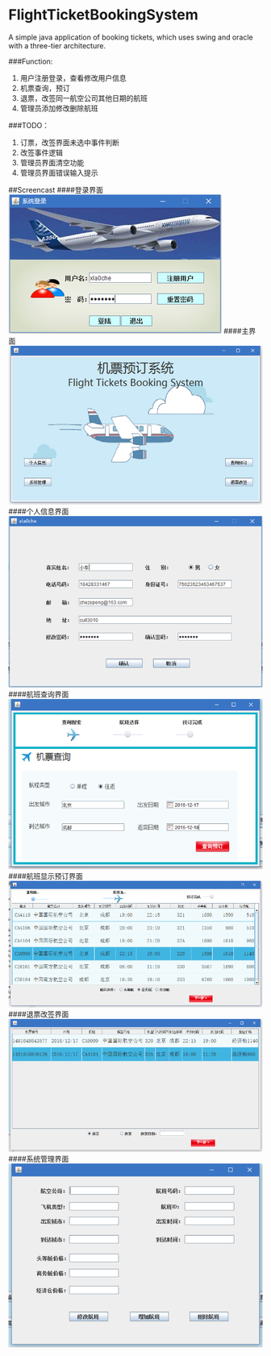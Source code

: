 # FlightTicketBookingSystem
A simple java application of booking tickets, which uses swing and oracle with a three-tier architecture.

###Function:
 
1. 用户注册登录，查看修改用户信息
2. 机票查询，预订
3. 退票，改签同一航空公司其他日期的航班
4. 管理员添加修改删除航班

###TODO：
1. 订票，改签界面未选中事件判断
2. 改签事件逻辑
3. 管理员界面清空功能
4. 管理员界面错误输入提示

##Screencast
####登录界面
![登录界面](登录界面.png)
####主界面
![主界面](主界面.png)
####个人信息界面
![个人信息界面](个人信息界面.png)
####航班查询界面
![航班查询界面](航班查询界面.png)
####航班显示预订界面
![航班显示预订界面](航班显示预订界面.png)
####退票改签界面
![退票改签界面](退票改签界面.png)
####系统管理界面
![系统管理界面](系统管理界面.png)

